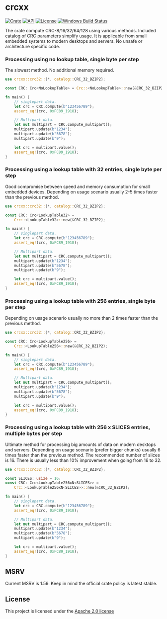 # crcxx

[![Crate](https://img.shields.io/crates/v/crcxx.svg)](https://crates.io/crates/crcxx)
[![API](https://docs.rs/crcxx/badge.svg)](https://docs.rs/crcxx)
[![License](https://img.shields.io/badge/license-Apache--2.0-blue.svg)](LICENSE)
[![Windows Build Status](https://ci.appveyor.com/api/projects/status/loj512o2qo6q0rwg?svg=true)](https://ci.appveyor.com/project/khrs/crcxx)

The crate compute CRC-8/16/32/64/128 using various methods. Included catalog of CRC parameters simplify usage.
It is applicable from small embedded systems to modern desktops and servers. No unsafe or architecture specific code.

### Processing using no lookup table, single byte per step

The slowest method. No additional memory required.

```rust
use crcxx::crc32::{*, catalog::CRC_32_BZIP2};

const CRC: Crc<NoLookupTable> = Crc::<NoLookupTable>::new(&CRC_32_BZIP2);

fn main() {
    // singlepart data.
    let crc = CRC.compute(b"123456789");
    assert_eq!(crc, 0xFC89_1918);

    // Multipart data.
    let mut multipart = CRC.compute_multipart();
    multipart.update(b"1234");
    multipart.update(b"5678");
    multipart.update(b"9");

    let crc = multipart.value();
    assert_eq!(crc, 0xFC89_1918);
}
```

### Processing using a lookup table with 32 entries, single byte per step

Good compromise between speed and memory consumption for small embedded devices.
Depending on usage scenario usually 2-5 times faster than the previous method.

```rust
use crcxx::crc32::{*, catalog::CRC_32_BZIP2};

const CRC: Crc<LookupTable32> =
    Crc::<LookupTable32>::new(&CRC_32_BZIP2);

fn main() {
    // singlepart data.
    let crc = CRC.compute(b"123456789");
    assert_eq!(crc, 0xFC89_1918);

    // Multipart data.
    let mut multipart = CRC.compute_multipart();
    multipart.update(b"1234");
    multipart.update(b"5678");
    multipart.update(b"9");

    let crc = multipart.value();
    assert_eq!(crc, 0xFC89_1918);
}
```

### Processing using a lookup table with 256 entries, single byte per step

Depending on usage scenario usually no more than 2 times faster than the previous method.

```rust
use crcxx::crc32::{*, catalog::CRC_32_BZIP2};

const CRC: Crc<LookupTable256> =
    Crc::<LookupTable256>::new(&CRC_32_BZIP2);

fn main() {
    // singlepart data.
    let crc = CRC.compute(b"123456789");
    assert_eq!(crc, 0xFC89_1918);

    // Multipart data.
    let mut multipart = CRC.compute_multipart();
    multipart.update(b"1234");
    multipart.update(b"5678");
    multipart.update(b"9");

    let crc = multipart.value();
    assert_eq!(crc, 0xFC89_1918);
}
```

### Processing using a lookup table with 256 x SLICES entries, multiple bytes per step

Ultimate method for processing big amounts of data on modern desktops and servers.
Depending on usage scenario (prefer bigger chunks) usually 6 times faster than the previous method.
The recommended number of slices is 16. There is usually less than 10% improvement when going from 16 to 32.

```rust
use crcxx::crc32::{*, catalog::CRC_32_BZIP2};

const SLICES: usize = 16;
const CRC: Crc<LookupTable256xN<SLICES>> =
    Crc::<LookupTable256xN<SLICES>>::new(&CRC_32_BZIP2);

fn main() {
    // singlepart data.
    let crc = CRC.compute(b"123456789");
    assert_eq!(crc, 0xFC89_1918);

    // Multipart data.
    let mut multipart = CRC.compute_multipart();
    multipart.update(b"1234");
    multipart.update(b"5678");
    multipart.update(b"9");

    let crc = multipart.value();
    assert_eq!(crc, 0xFC89_1918);
}
```

## MSRV

Current MSRV is 1.59. Keep in mind the official crate policy is latest stable.

## License

This project is licensed under the [Apache 2.0 license](LICENSE)
